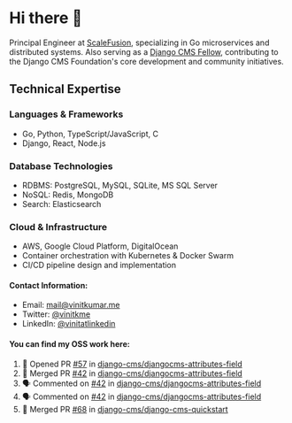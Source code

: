 # Hi there 👋

Principal Engineer at [ScaleFusion](https://scalefusion.com/), specializing in Go microservices and distributed systems. Also serving as a [Django CMS Fellow](https://www.django-cms.org/en/blog/2024/11/07/welcoming-vinit-kumar-as-the-newest-django-cms-fellow/), contributing to the Django CMS Foundation's core development and community initiatives.

## Technical Expertise

### Languages & Frameworks

- Go, Python, TypeScript/JavaScript, C
- Django, React, Node.js

### Database Technologies
- RDBMS: PostgreSQL, MySQL, SQLite, MS SQL Server
- NoSQL: Redis, MongoDB
- Search: Elasticsearch

### Cloud & Infrastructure
- AWS, Google Cloud Platform, DigitalOcean
- Container orchestration with Kubernetes & Docker Swarm
- CI/CD pipeline design and implementation


#### Contact Information:

- Email: <a href="mailto:mail@vinitkumar.me">mail@vinitkumar.me</a>
- Twitter: [@vinitkme](https://twitter.com/vinitkme)
- LinkedIn: [@vinitatlinkedin](https://www.linkedin.com/in/vinitatlinkedin/)  

#### You can find my OSS work here:

<!--START_SECTION:activity-->
1. 💪 Opened PR [#57](https://github.com/django-cms/djangocms-attributes-field/pull/57) in [django-cms/djangocms-attributes-field](https://github.com/django-cms/djangocms-attributes-field)
2. 🎉 Merged PR [#42](https://github.com/django-cms/djangocms-attributes-field/pull/42) in [django-cms/djangocms-attributes-field](https://github.com/django-cms/djangocms-attributes-field)
3. 🗣 Commented on [#42](https://github.com/django-cms/djangocms-attributes-field/pull/42#issuecomment-2492732732) in [django-cms/djangocms-attributes-field](https://github.com/django-cms/djangocms-attributes-field)
4. 🗣 Commented on [#42](https://github.com/django-cms/djangocms-attributes-field/pull/42#issuecomment-2492114425) in [django-cms/djangocms-attributes-field](https://github.com/django-cms/djangocms-attributes-field)
5. 🎉 Merged PR [#68](https://github.com/django-cms/django-cms-quickstart/pull/68) in [django-cms/django-cms-quickstart](https://github.com/django-cms/django-cms-quickstart)
<!--END_SECTION:activity-->
